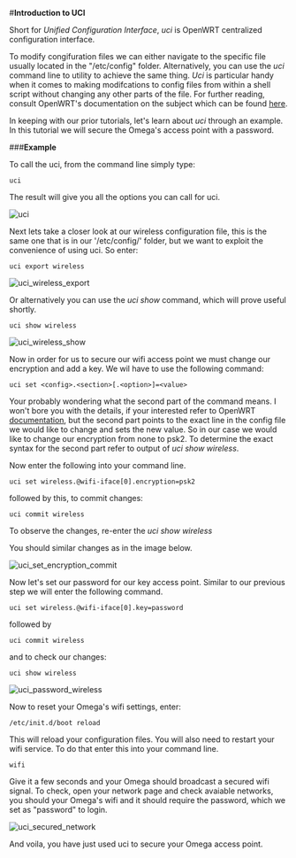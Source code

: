 #**Introduction to UCI**

Short for _Unified Configuration Interface_, _uci_ is OpenWRT centralized configuration interface. 

To modify congifuration files we can either navigate to the specific file usually located in the "/etc/config" folder. Alternatively, you can use the _uci_ command line to utility to achieve the same thing. _Uci_ is particular handy when it comes to making modifcations to config files from within a shell script without changing any other parts of the file. For further reading, consult OpenWRT's documentation on the subject which can be found [here](https://wiki.openwrt.org/doc/uci). 

In keeping with our prior tutorials, let's learn about _uci_ through an example. In this tutorial we will secure the Omega's access point with a password. 

###**Example**

To call the uci, from the command line simply type:

<pre><code>uci</code></pre>

The result will give you all the options you can call for uci. 

![uci](http://i.imgur.com/q0wjOFa.png)

Next lets take a closer look at our wireless configuration file, this is the same one that is in our '/etc/config/' folder, but we want to exploit the convenience of using uci. So enter:

<pre><code>uci export wireless</code></pre>

![uci_wireless_export](http://i.imgur.com/4m2ozTr.png)

Or alternatively you can use the _uci show_ command, which will prove useful shortly. 

<pre><code>uci show wireless</code></pre>

![uci_wireless_show](http://i.imgur.com/P3lSCdY.png)

Now in order for us to secure our wifi access point we must change our encryption and add a key. We wil have to use the following command:

<pre><code>uci set &lt;config&gt;.&lt;section&gt;[.&lt;option&gt;]=&lt;value&gt;</code></pre>

Your probably wondering what the second part of the command means. I won't bore you with the details, if your interested refer to OpenWRT [documentation](https://wiki.openwrt.org/doc/uci), but the second part points to the exact line in the config file we would like to change and sets the new value. So in our case we would like to change our encryption from none to psk2. To determine the exact syntax for the second part refer to output of _uci show wireless_. 

Now enter the following into your command line.

<pre><code>uci set wireless.@wifi-iface[0].encryption=psk2 </code></pre>

followed by this, to commit changes:

```
uci commit wireless
```
To observe the changes, re-enter the _uci_ _show_ _wireless_

You should similar changes as in the image below.

![uci_set_encryption_commit](http://i.imgur.com/TJjId9o.png)

Now let's set our password for our key access point. Similar to our previous step we will enter the following command.

<pre><code>uci set wireless.@wifi-iface[0].key=password </code></pre>

followed by 
```
uci commit wireless
```
and to check our changes:
```
uci show wireless
```

![uci_password_wireless](http://i.imgur.com/MBD94Ao.png)

Now to reset your Omega's wifi settings, enter:

```
/etc/init.d/boot reload

```
This will reload your configuration files. You will also need to restart your wifi service. To do that enter this into your command line.

```
wifi
```
Give it a few seconds and your Omega should broadcast a secured wifi signal. To check, open your network page and check avaiable networks, you should your Omega's wifi and it should require the password, which we set as "password" to login. 

![uci_secured_network](http://i.imgur.com/dljTmGC.png)

And voila, you have just used uci to secure your Omega access point. 

